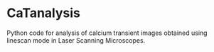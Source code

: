 # CaTanalysis
Python code for analysis of calcium transient images obtained using linescan mode in Laser Scanning Microscopes. 
